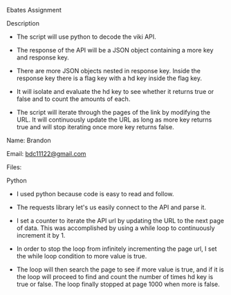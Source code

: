 Ebates Assignment

Description

- The script will use python to decode the viki API.

- The response of the API will be a JSON object containing a more key and response key. 

- There are more JSON objects nested in response key. Inside the response key there is a flag key with a hd key inside the flag key.

- It will isolate and evaluate the hd key to see whether it returns true or false and to count the amounts of each.

- The script will iterate through the pages of the link by modifying the URL. It will continuously update the URL as long as more key returns true and will stop iterating once more key returns false. 


Name: Brandon 

Email: bdc11122@gmail.com

Files:


Python

- I used python because code is easy to read and follow. 

- The requests library let's us easily connect to the API and parse it.

- I set a counter to iterate the API url by updating the URL to the next page of data. This was accomplished by using a while loop to continuously increment it by 1. 

- In order to stop the loop from infinitely incrementing the page url, I set the while loop condition to more value is true. 

- The loop will then search the page to see if more value is true, and if it is the loop will proceed to find and count the number of times hd key is true or false. The loop finally stopped at page 1000 when more is false.
